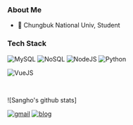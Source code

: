 ### About Me

- 🌟 Chungbuk National Univ, Student 

### Tech Stack

![MySQL](https://img.shields.io/badge/MySQL-4479A1?style=flat-square&logo=MySQL&logoColor=white)
![NoSQL](https://img.shields.io/badge/-NoSQL-green)
![NodeJS](https://img.shields.io/badge/NodeJS-339933?style=flat-square&logo=node.js&logoColor=white)
![Python](https://img.shields.io/badge/-python-brightgreen)


![VueJS](https://img.shields.io/badge/VueJS-4FC08D?style=flat-square&logo=vue.js&logoColor=white)

<br>

![Sangho's github stats]

[![gmail](https://img.shields.io/badge/Gmail-EA4335?style=flat-square&logo=Gmail&logoColor=white)](https://mail.google.com/mail/u/0/?fs=1&tf=cm&source=mailto&to=ssh@chungbuk.ac.kr)
[![blog](https://img.shields.io/badge/Blog-FFA500?style=flat-square&logo=rss&logoColor=white)]([https://hayeon17kim.github.io](https://stevenbob.tistory.com/))
